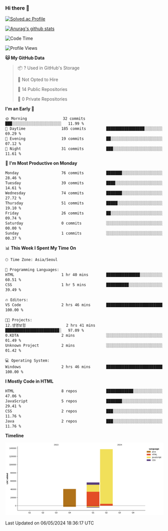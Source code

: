### Hi there 👋

[![Solved.ac Profile](http://mazassumnida.wtf/api/v2/generate_badge?boj=qwert3748)](https://solved.ac/qwert3748/)

[![Anurag's github stats](https://github-readme-stats.vercel.app/api?username=hong3737)](https://github.com/anuraghazra/github-readme-stats)
<!--START_SECTION:waka-->
![Code Time](http://img.shields.io/badge/Code%20Time-149%20hrs%201%20min-blue)

![Profile Views](http://img.shields.io/badge/Profile%20Views-0-blue)

**🐱 My GitHub Data** 

> 📦 ? Used in GitHub's Storage 
 > 
> 🚫 Not Opted to Hire
 > 
> 📜 14 Public Repositories 
 > 
> 🔑 0 Private Repositories 
 > 
**I'm an Early 🐤** 

```text
🌞 Morning                32 commits          ███░░░░░░░░░░░░░░░░░░░░░░   11.99 % 
🌆 Daytime                185 commits         █████████████████░░░░░░░░   69.29 % 
🌃 Evening                19 commits          ██░░░░░░░░░░░░░░░░░░░░░░░   07.12 % 
🌙 Night                  31 commits          ███░░░░░░░░░░░░░░░░░░░░░░   11.61 % 
```
📅 **I'm Most Productive on Monday** 

```text
Monday                   76 commits          ███████░░░░░░░░░░░░░░░░░░   28.46 % 
Tuesday                  39 commits          ████░░░░░░░░░░░░░░░░░░░░░   14.61 % 
Wednesday                74 commits          ███████░░░░░░░░░░░░░░░░░░   27.72 % 
Thursday                 51 commits          █████░░░░░░░░░░░░░░░░░░░░   19.10 % 
Friday                   26 commits          ██░░░░░░░░░░░░░░░░░░░░░░░   09.74 % 
Saturday                 0 commits           ░░░░░░░░░░░░░░░░░░░░░░░░░   00.00 % 
Sunday                   1 commits           ░░░░░░░░░░░░░░░░░░░░░░░░░   00.37 % 
```


📊 **This Week I Spent My Time On** 

```text
🕑︎ Time Zone: Asia/Seoul

💬 Programming Languages: 
HTML                     1 hr 40 mins        ███████████████░░░░░░░░░░   60.51 % 
CSS                      1 hr 5 mins         ██████████░░░░░░░░░░░░░░░   39.49 % 

🔥 Editors: 
VS Code                  2 hrs 46 mins       █████████████████████████   100.00 % 

🐱‍💻 Projects: 
12.생명보험                  2 hrs 41 mins       ████████████████████████░   97.09 % 
0.KDTA                   2 mins              ░░░░░░░░░░░░░░░░░░░░░░░░░   01.49 % 
Unknown Project          2 mins              ░░░░░░░░░░░░░░░░░░░░░░░░░   01.42 % 

💻 Operating System: 
Windows                  2 hrs 46 mins       █████████████████████████   100.00 % 
```

**I Mostly Code in HTML** 

```text
HTML                     8 repos             ████████████░░░░░░░░░░░░░   47.06 % 
JavaScript               5 repos             ███████░░░░░░░░░░░░░░░░░░   29.41 % 
CSS                      2 repos             ███░░░░░░░░░░░░░░░░░░░░░░   11.76 % 
Java                     2 repos             ███░░░░░░░░░░░░░░░░░░░░░░   11.76 % 
```



**Timeline**

![Lines of Code chart](https://raw.githubusercontent.com/hong3737/hong3737/main/assets/bar_graph.png)


 Last Updated on 06/05/2024 18:36:17 UTC
<!--END_SECTION:waka-->
<!--
**hong3737/hong3737** is a ✨ _special_ ✨ repository because its `README.md` (this file) appears on your GitHub profile.

Here are some ideas to get you started:

- 🔭 I’m currently working on ...
- 🌱 I’m currently learning ...
- 👯 I’m looking to collaborate on ...
- 🤔 I’m looking for help with ...
- 💬 Ask me about ...
- 📫 How to reach me: ...
- 😄 Pronouns: ...
- ⚡ Fun fact: ...
-->
